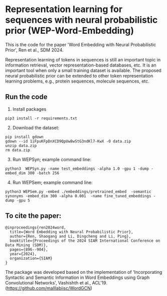 # Representation learning for sequences with neural probabilistic prior (WEP-Word-Embedding)

This is the code for the paper 'Word Embedding with Neural Probabilistic Prior', Ren et al., SDM 2024.

Representation learning of tokens in sequences is still an important topic in information retrieval, vector representation-based databases, etc. It is an important tool when only a small training dataset is available. The proposed neural probabilistic prior can be extended to other token representation learning problems, e.g., protein sequences, molecule sequences, etc.  

## Run the code

1. Install packages
```
pip3 install -r requirements.txt
```

2. Download the dataset:
```
pip install gdown
gdown --id 1iFpuKFpDnXCD9QpUw8wStG3ndKl7-KwX -O data.zip
unzip data.zip
rm data.zip
```
3. Run WEPSyn; example command line: 
```
python3  WEPSyn.py -name test_embeddings -alpha 1.0 -gpu 1 -dump -embed_dim 300 -batch 256
```
4. Run WEPSem; example command line: 
```
python3 WEPSem.py -embed ./embeddings/pretrained_embed  -semantic synonyms -embed_dim 300 -alpha 0.001  -name fine_tuned_embeddings -dump -gpu 5
```


## To cite the paper:
```
@inproceedings{ren2024word,
  title={Word Embedding with Neural Probabilistic Prior},
  author={Ren, Shaogang and Li, Dingcheng and Li, Ping},
  booktitle={Proceedings of the 2024 SIAM International Conference on Data Mining (SDM)},
  pages={896--904},
  year={2024},
  organization={SIAM}
}
```

The package was developed based on the implementation of 'Incorporating Syntactic and Semantic Information in Word Embeddings using Graph Convolutional Networks', Vashishth et al., ACL'19.
(https://github.com/malllabiisc/WordGCN)

